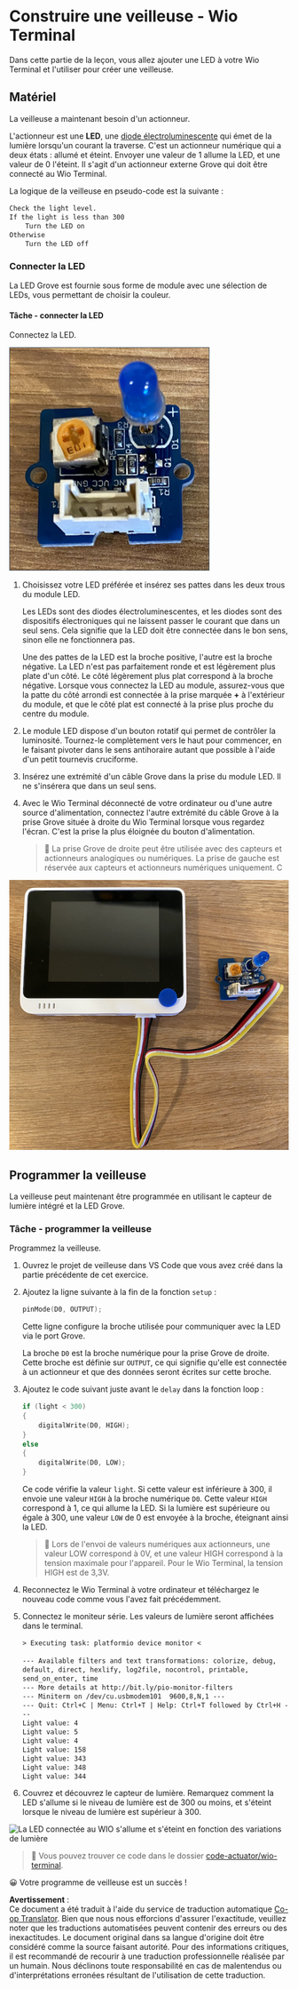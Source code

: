 <!--
CO_OP_TRANSLATOR_METADATA:
{
  "original_hash": "db44083b4dc6fb06eac83c4f16448940",
  "translation_date": "2025-08-24T23:22:07+00:00",
  "source_file": "1-getting-started/lessons/3-sensors-and-actuators/wio-terminal-actuator.md",
  "language_code": "fr"
}
-->
# Construire une veilleuse - Wio Terminal

Dans cette partie de la leçon, vous allez ajouter une LED à votre Wio Terminal et l'utiliser pour créer une veilleuse.

## Matériel

La veilleuse a maintenant besoin d'un actionneur.

L'actionneur est une **LED**, une [diode électroluminescente](https://wikipedia.org/wiki/Diode_%C3%A9lectroluminescente) qui émet de la lumière lorsqu'un courant la traverse. C'est un actionneur numérique qui a deux états : allumé et éteint. Envoyer une valeur de 1 allume la LED, et une valeur de 0 l'éteint. Il s'agit d'un actionneur externe Grove qui doit être connecté au Wio Terminal.

La logique de la veilleuse en pseudo-code est la suivante :

```output
Check the light level.
If the light is less than 300
    Turn the LED on
Otherwise
    Turn the LED off
```

### Connecter la LED

La LED Grove est fournie sous forme de module avec une sélection de LEDs, vous permettant de choisir la couleur.

#### Tâche - connecter la LED

Connectez la LED.

![Une LED Grove](../../../../../translated_images/grove-led.6c853be93f473cf2c439cfc74bb1064732b22251a83cedf66e62f783f9cc1a79.fr.png)

1. Choisissez votre LED préférée et insérez ses pattes dans les deux trous du module LED.

    Les LEDs sont des diodes électroluminescentes, et les diodes sont des dispositifs électroniques qui ne laissent passer le courant que dans un seul sens. Cela signifie que la LED doit être connectée dans le bon sens, sinon elle ne fonctionnera pas.

    Une des pattes de la LED est la broche positive, l'autre est la broche négative. La LED n'est pas parfaitement ronde et est légèrement plus plate d'un côté. Le côté légèrement plus plat correspond à la broche négative. Lorsque vous connectez la LED au module, assurez-vous que la patte du côté arrondi est connectée à la prise marquée **+** à l'extérieur du module, et que le côté plat est connecté à la prise plus proche du centre du module.

1. Le module LED dispose d'un bouton rotatif qui permet de contrôler la luminosité. Tournez-le complètement vers le haut pour commencer, en le faisant pivoter dans le sens antihoraire autant que possible à l'aide d'un petit tournevis cruciforme.

1. Insérez une extrémité d'un câble Grove dans la prise du module LED. Il ne s'insérera que dans un seul sens.

1. Avec le Wio Terminal déconnecté de votre ordinateur ou d'une autre source d'alimentation, connectez l'autre extrémité du câble Grove à la prise Grove située à droite du Wio Terminal lorsque vous regardez l'écran. C'est la prise la plus éloignée du bouton d'alimentation.

    > 💁 La prise Grove de droite peut être utilisée avec des capteurs et actionneurs analogiques ou numériques. La prise de gauche est réservée aux capteurs et actionneurs numériques uniquement. C

![La LED Grove connectée à la prise de droite](../../../../../translated_images/wio-led.265a1897e72d7f21c753257516a4b677d8e30ce2b95fee98189458b3275ba0a6.fr.png)

## Programmer la veilleuse

La veilleuse peut maintenant être programmée en utilisant le capteur de lumière intégré et la LED Grove.

### Tâche - programmer la veilleuse

Programmez la veilleuse.

1. Ouvrez le projet de veilleuse dans VS Code que vous avez créé dans la partie précédente de cet exercice.

1. Ajoutez la ligne suivante à la fin de la fonction `setup` :

    ```cpp
    pinMode(D0, OUTPUT);
    ```

    Cette ligne configure la broche utilisée pour communiquer avec la LED via le port Grove.

    La broche `D0` est la broche numérique pour la prise Grove de droite. Cette broche est définie sur `OUTPUT`, ce qui signifie qu'elle est connectée à un actionneur et que des données seront écrites sur cette broche.

1. Ajoutez le code suivant juste avant le `delay` dans la fonction loop :

    ```cpp
    if (light < 300)
    {
        digitalWrite(D0, HIGH);
    }
    else
    {
        digitalWrite(D0, LOW);
    }
    ```

    Ce code vérifie la valeur `light`. Si cette valeur est inférieure à 300, il envoie une valeur `HIGH` à la broche numérique `D0`. Cette valeur `HIGH` correspond à 1, ce qui allume la LED. Si la lumière est supérieure ou égale à 300, une valeur `LOW` de 0 est envoyée à la broche, éteignant ainsi la LED.

    > 💁 Lors de l'envoi de valeurs numériques aux actionneurs, une valeur LOW correspond à 0V, et une valeur HIGH correspond à la tension maximale pour l'appareil. Pour le Wio Terminal, la tension HIGH est de 3,3V.

1. Reconnectez le Wio Terminal à votre ordinateur et téléchargez le nouveau code comme vous l'avez fait précédemment.

1. Connectez le moniteur série. Les valeurs de lumière seront affichées dans le terminal.

    ```output
    > Executing task: platformio device monitor <

    --- Available filters and text transformations: colorize, debug, default, direct, hexlify, log2file, nocontrol, printable, send_on_enter, time
    --- More details at http://bit.ly/pio-monitor-filters
    --- Miniterm on /dev/cu.usbmodem101  9600,8,N,1 ---
    --- Quit: Ctrl+C | Menu: Ctrl+T | Help: Ctrl+T followed by Ctrl+H ---
    Light value: 4
    Light value: 5
    Light value: 4
    Light value: 158
    Light value: 343
    Light value: 348
    Light value: 344
    ```

1. Couvrez et découvrez le capteur de lumière. Remarquez comment la LED s'allume si le niveau de lumière est de 300 ou moins, et s'éteint lorsque le niveau de lumière est supérieur à 300.

![La LED connectée au WIO s'allume et s'éteint en fonction des variations de lumière](../../../../../images/wio-running-assignment-1-1.gif)

> 💁 Vous pouvez trouver ce code dans le dossier [code-actuator/wio-terminal](../../../../../1-getting-started/lessons/3-sensors-and-actuators/code-actuator/wio-terminal).

😀 Votre programme de veilleuse est un succès !

**Avertissement** :  
Ce document a été traduit à l'aide du service de traduction automatique [Co-op Translator](https://github.com/Azure/co-op-translator). Bien que nous nous efforcions d'assurer l'exactitude, veuillez noter que les traductions automatisées peuvent contenir des erreurs ou des inexactitudes. Le document original dans sa langue d'origine doit être considéré comme la source faisant autorité. Pour des informations critiques, il est recommandé de recourir à une traduction professionnelle réalisée par un humain. Nous déclinons toute responsabilité en cas de malentendus ou d'interprétations erronées résultant de l'utilisation de cette traduction.